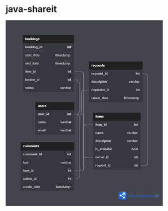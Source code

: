 # java-shareit
![ER-модель](https://github.com/Roman-Anikin/java-shareit/blob/add-docker/src/main/resources/shareIt.png?raw=true)
